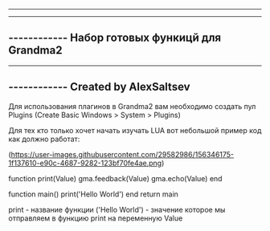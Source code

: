 ------------------------------------------------
------------ 
------------    Набор готовых функицй для Grandma2
------------ 
------------------------------------------------
------------    Created by AlexSaltsev
------------------------------------------------  

Для использования плагинов в Grandma2 вам необходимо создать пул Plugins (Create Basic Windows > System > Plugins)

Для тех кто только хочет начать изучать LUA вот небольшой пример код как должно работат:

(https://user-images.githubusercontent.com/29582986/156346175-1f137610-e90c-4687-9282-123bf70fe4ae.png)

function print(Value)
  gma.feedback(Value)
  gma.echo(Value)
end

function main()
	print('Hello World')
end
return main


print - название функции
('Hello World')  - значение которое мы отправляем в функцию print на переменную Value
